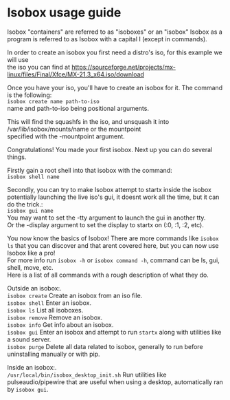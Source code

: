 # Isobox usage guide
Isobox "containers" are referred to as "isoboxes" or an "isobox"
Isobox as a program is referred to as Isobox with a capital I (except in commands).

In order to create an isobox you first need a distro's iso, for this example we will use  
the iso you can find at https://sourceforge.net/projects/mx-linux/files/Final/Xfce/MX-21.3_x64.iso/download

Once you have your iso, you'll have to create an isobox for it.
The command is the following:  
`isobox create name path-to-iso`  
name and path-to-iso being positional arguments.

This will find the squashfs in the iso, and unsquash it into /var/lib/isobox/mounts/name or the mountpoint  
specified with the -mountpoint argument.

Congratulations! You made your first isobox.
Next up you can do several things.

Firstly gain a root shell into that isobox with the command:  
`isobox shell name`  

Secondly, you can try to make Isobox attempt to startx inside the isobox  
potentially launching the live iso's gui, it doesnt work all the time, but it can do the trick.:  
`isobox gui name`  
You may want to set the -tty argument to launch the gui in another tty.  
Or the -display argument to set the display to startx on (:0, :1, :2, etc). 

You now know the basics of Isobox! There are more commands like `isobox ls` that you can discover and that arent covered here, but you can now use Isobox like a pro!  
For more info run `isobox -h` or `isobox command -h`, command can be ls, gui, shell, move, etc.  
Here is a list of all commands with a rough description of what they do.

Outside an isobox:.  
`isobox create` Create an isobox from an iso file.  
`isobox shell` Enter an isobox.  
`isobox ls` List all isoboxes.  
`isobox remove` Remove an isobox.  
`isobox info` Get info about an isobox.  
`isobox gui` Enter an isobox and attempt to run `startx` along with utilities like a sound server.  
`isobox purge` Delete all data related to isobox, generally to run before uninstalling manually or with pip.  

Inside an isobox:.  
`/usr/local/bin/isobox_desktop_init.sh` Run utilities like pulseaudio/pipewire that are useful when using a desktop, automatically ran by `isobox gui`.  

